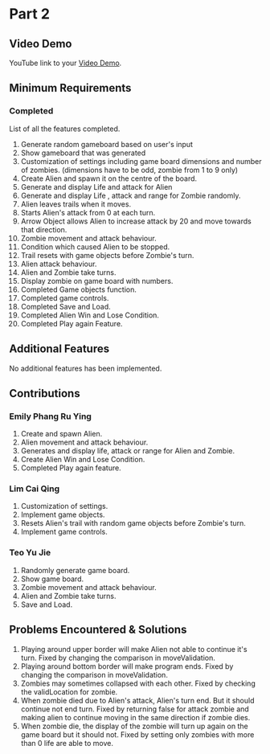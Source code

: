 # Part 2

## Video Demo

YouTube link to your [Video Demo](https://youtu.be/nhdsgx_0-4o).

## Minimum Requirements

### Completed

List of all the features completed.

1. Generate random gameboard based on user's input
2. Show gameboard that was generated
3. Customization of settings including game board dimensions and number of zombies. (dimensions have to be odd, zombie from 1 to 9 only)
4. Create Alien and spawn it on the centre of the board.
5. Generate and display Life and attack for Alien 
6. Generate and display Life , attack and range for Zombie randomly.
7. Alien leaves trails when it moves. 
8. Starts Alien's attack from 0 at each turn.
9. Arrow Object allows Alien to increase attack by 20 and move towards that direction.
10. Zombie movement and attack behaviour.
11. Condition which caused Alien to be stopped.
12. Trail resets with game objects before Zombie's turn.
13. Alien attack behaviour.
14. Alien and Zombie take turns.
15. Display zombie on game board with numbers.
16. Completed Game objects function.
17. Completed game controls.
18. Completed Save and Load.
19. Completed Alien Win and Lose Condition.
20. Completed Play again Feature.

## Additional Features

No additional features has been implemented.

## Contributions

### Emily Phang Ru Ying

1. Create and spawn Alien.
2. Alien movement and attack behaviour.
3. Generates and display life, attack or range for Alien and Zombie.
4. Create Alien Win and Lose Condition.
5. Completed Play again feature.

### Lim Cai Qing

1. Customization of settings.
2. Implement game objects.
3. Resets Alien's trail with random game objects before Zombie's turn.
4. Implement game controls.

### Teo Yu Jie

1. Randomly generate game board.
2. Show game board.
3. Zombie movement and attack behaviour.
4. Alien and Zombie take turns.
5. Save and Load.

## Problems Encountered & Solutions

1. Playing around upper border will make Alien not able to continue it's turn. Fixed by changing the comparison in moveValidation.
2. Playing around bottom border will make program ends. Fixed by changing the comparison in moveValidation.
3. Zombies may sometimes collapsed with each other. Fixed by checking the validLocation for zombie.
4. When zombie died due to Alien's attack, Alien's turn end. But it should continue not end turn. Fixed by returning false for attack zombie and making alien to continue moving in the same direction if zombie dies.
5. When zombie die, the display of the zombie will turn up again on the game board but it should not. Fixed by setting only zombies with more than 0 life are able to move.